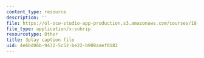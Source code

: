 ```yaml
---
content_type: resource
description: ''
file: https://ol-ocw-studio-app-production.s3.amazonaws.com/courses/18-650-statistics-for-applications-fall-2016/4e6bd06b94325c52be22b908aaef0182_JBIz7UadY5M.vtt
file_type: application/x-subrip
resourcetype: Other
title: 3play caption file
uid: 4e6bd06b-9432-5c52-be22-b908aaef0182
---
```

